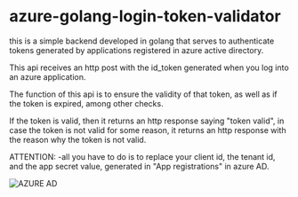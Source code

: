 # azure-golang-login-token-validator

this is a simple backend developed in golang that serves to authenticate tokens generated by applications registered in azure active directory.

This api receives an http post with the id_token generated when you log into an azure application. 

The function of this api is to ensure the validity of that token, as well as if the token is expired, among other checks. 

If the token is valid, then it returns an http response saying "token valid", in case the token is not valid for some reason, it returns an http response with the reason why the token is not valid.

ATTENTION:
-all you have to do is to replace your client id, the tenant id, and the app secret value, generated in "App registrations" in azure AD.

![AZURE AD](https://github.com/igna-stef/azure-golang-login-token-validator/assets/127454179/1ffbb6d0-5710-4bf8-8ec8-f70f51e8bb8f)
